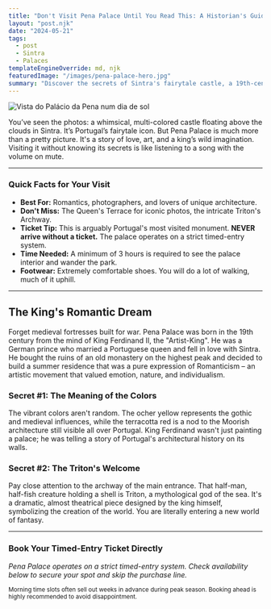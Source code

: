 ```yaml
---
title: "Don't Visit Pena Palace Until You Read This: A Historian's Guide"
layout: "post.njk"
date: "2024-05-21"
tags:
  - post
  - Sintra
  - Palaces
templateEngineOverride: md, njk
featuredImage: "/images/pena-palace-hero.jpg"
summary: "Discover the secrets of Sintra's fairytale castle, a 19th-century masterpiece of Romanticism born from a king's imagination. Learn the meaning behind its colors and architecture before you go."
---
```


![Vista do Palácio da Pena num dia de sol](/images/pena-palace-hero.jpg)

You’ve seen the photos: a whimsical, multi-colored castle floating above the clouds in Sintra. It’s Portugal’s fairytale icon. But Pena Palace is much more than a pretty picture. It's a story of love, art, and a king’s wild imagination. Visiting it without knowing its secrets is like listening to a song with the volume on mute.

---
### **Quick Facts for Your Visit**

*   **Best For:** Romantics, photographers, and lovers of unique architecture.
*   **Don't Miss:** The Queen's Terrace for iconic photos, the intricate Triton's Archway.
*   **Ticket Tip:** This is arguably Portugal's most visited monument. **NEVER arrive without a ticket.** The palace operates on a strict timed-entry system.
*   **Time Needed:** A minimum of 3 hours is required to see the palace interior and wander the park.
*   **Footwear:** Extremely comfortable shoes. You will do a lot of walking, much of it uphill.
---

## The King's Romantic Dream

Forget medieval fortresses built for war. Pena Palace was born in the 19th century from the mind of King Ferdinand II, the "Artist-King". He was a German prince who married a Portuguese queen and fell in love with Sintra. He bought the ruins of an old monastery on the highest peak and decided to build a summer residence that was a pure expression of Romanticism – an artistic movement that valued emotion, nature, and individualism.

### Secret #1: The Meaning of the Colors

The vibrant colors aren't random. The ocher yellow represents the gothic and medieval influences, while the terracotta red is a nod to the Moorish architecture still visible all over Portugal. King Ferdinand wasn't just painting a palace; he was telling a story of Portugal's architectural history on its walls.

### Secret #2: The Triton's Welcome

Pay close attention to the archway of the main entrance. That half-man, half-fish creature holding a shell is Triton, a mythological god of the sea. It's a dramatic, almost theatrical piece designed by the king himself, symbolizing the creation of the world. You are literally entering a new world of fantasy.

---
### **Book Your Timed-Entry Ticket Directly**
*Pena Palace operates on a strict timed-entry system. Check availability below to secure your spot and skip the purchase line.*

<div data-gyg-href="https://widget.getyourguide.com/default/availability.frame" data-gyg-tour-id="79596" data-gyg-locale-code="en-US" data-gyg-currency="EUR" data-gyg-widget="availability" data-gyg-variant="horizontal" data-gyg-partner-id="PMW7G72"></div>

<p><small>Morning time slots often sell out weeks in advance during peak season. Booking ahead is highly recommended to avoid disappointment.</small></p>